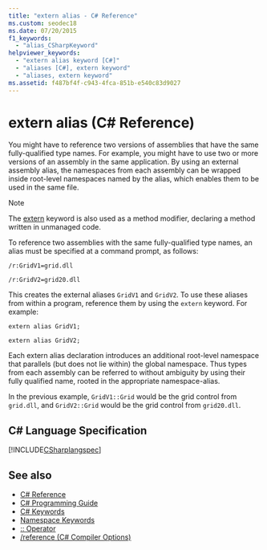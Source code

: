 ```yaml
---
title: "extern alias - C# Reference"
ms.custom: seodec18
ms.date: 07/20/2015
f1_keywords: 
  - "alias_CSharpKeyword"
helpviewer_keywords: 
  - "extern alias keyword [C#]"
  - "aliases [C#], extern keyword"
  - "aliases, extern keyword"
ms.assetid: f487bf4f-c943-4fca-851b-e540c83d9027
---
```

# extern alias (C# Reference)
You might have to reference two versions of assemblies that have the same fully-qualified type names. For example, you might have to use two or more versions of an assembly in the same application. By using an external assembly alias, the namespaces from each assembly can be wrapped inside root-level namespaces named by the alias, which enables them to be used in the same file.  
  
> [!NOTE]
>  The [extern](../../../csharp/language-reference/keywords/extern.md) keyword is also used as a method modifier, declaring a method written in unmanaged code.  
  
 To reference two assemblies with the same fully-qualified type names, an alias must be specified at a command prompt, as follows:  
  
 `/r:GridV1=grid.dll`  
  
 `/r:GridV2=grid20.dll`  
  
 This creates the external aliases `GridV1` and `GridV2`. To use these aliases from within a program, reference them by using the `extern` keyword. For example:  
  
 `extern alias GridV1;`  
  
 `extern alias GridV2;`  
  
 Each extern alias declaration introduces an additional root-level namespace that parallels (but does not lie within) the global namespace. Thus types from each assembly can be referred to without ambiguity by using their fully qualified name, rooted in the appropriate namespace-alias.  
  
 In the previous example, `GridV1::Grid` would be the grid control from `grid.dll`, and `GridV2::Grid` would be the grid control from `grid20.dll`.  
  
## C# Language Specification  
 [!INCLUDE[CSharplangspec](~/includes/csharplangspec-md.md)]  
  
## See also

- [C# Reference](../../../csharp/language-reference/index.md)
- [C# Programming Guide](../../../csharp/programming-guide/index.md)
- [C# Keywords](../../../csharp/language-reference/keywords/index.md)
- [Namespace Keywords](../../../csharp/language-reference/keywords/namespace-keywords.md)
- [:: Operator](../../../csharp/language-reference/operators/namespace-alias-qualifer.md)
- [/reference (C# Compiler Options)](../../../csharp/language-reference/compiler-options/reference-compiler-option.md)
